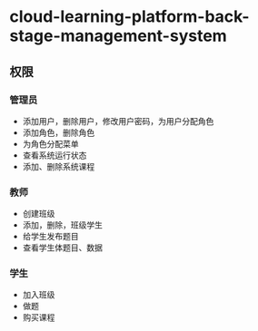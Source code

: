 # cloud-learning-platform-back-stage-management-system

## 权限

### 管理员

- 添加用户，删除用户，修改用户密码，为用户分配角色
- 添加角色，删除角色
- 为角色分配菜单
- 查看系统运行状态
- 添加、删除系统课程

### 教师

- 创建班级
- 添加，删除，班级学生
- 给学生发布题目
- 查看学生体题目、数据

### 学生

- 加入班级
- 做题
- 购买课程
